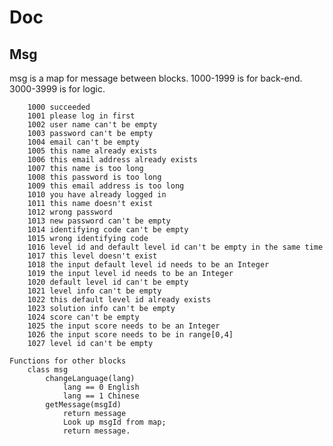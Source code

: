 # Doc

## Msg

msg is a map for message between blocks.
1000-1999 is for back-end.
3000-3999 is for logic.

        1000 succeeded
        1001 please log in first
        1002 user name can't be empty
        1003 password can't be empty
        1004 email can't be empty
        1005 this name already exists
        1006 this email address already exists
        1007 this name is too long
        1008 this password is too long
        1009 this email address is too long
        1010 you have already logged in
        1011 this name doesn't exist
        1012 wrong password
        1013 new password can't be empty
        1014 identifying code can't be empty
        1015 wrong identifying code
        1016 level id and default level id can't be empty in the same time
        1017 this level doesn't exist
        1018 the input default level id needs to be an Integer
        1019 the input level id needs to be an Integer
        1020 default level id can't be empty
        1021 level info can't be empty
        1022 this default level id already exists
        1023 solution info can't be empty
        1024 score can't be empty
        1025 the input score needs to be an Integer
        1026 the input score needs to be in range[0,4]
        1027 level id can't be empty

	Functions for other blocks
		class msg
			changeLanguage(lang)
				lang == 0 English
				lang == 1 Chinese
			getMessage(msgId)
				return message
				Look up msgId from map;
				return message.
